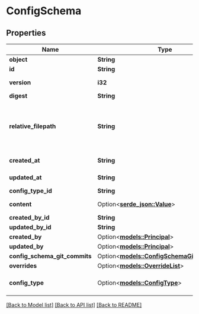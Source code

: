 # ConfigSchema

## Properties

Name | Type | Description | Notes
------------ | ------------- | ------------- | -------------
**object** | **String** |  | 
**id** | **String** | ID of the config schema | 
**version** | **i32** | Config schema version for the config type | 
**digest** | **String** | Hash of the config schema contents | 
**relative_filepath** | **String** | The file path to deploy the config instance relative to `/srv/miru/config_instances`. `v1/motion-control.json` would deploy to `/srv/miru/config_instances/v1/motion-control.json` | 
**created_at** | **String** | Timestamp of when the config schema was created | 
**updated_at** | **String** | Timestamp of when the config schema was last updated | 
**config_type_id** | **String** | ID of the config type | 
**content** | Option<[**serde_json::Value**](.md)> | The config schema's JSON Schema definition | 
**created_by_id** | **String** |  | 
**updated_by_id** | **String** |  | 
**created_by** | Option<[**models::Principal**](Principal.md)> |  | 
**updated_by** | Option<[**models::Principal**](Principal.md)> |  | [optional]
**config_schema_git_commits** | Option<[**models::ConfigSchemaGitCommitList**](ConfigSchemaGitCommitList.md)> |  | 
**overrides** | Option<[**models::OverrideList**](OverrideList.md)> |  | 
**config_type** | Option<[**models::ConfigType**](ConfigType.md)> | Expand the config type using 'expand[]=config_type' in the query string | 

[[Back to Model list]](../README.md#documentation-for-models) [[Back to API list]](../README.md#documentation-for-api-endpoints) [[Back to README]](../README.md)


